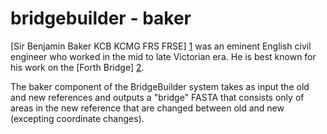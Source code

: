 bridgebuilder - baker
=============

[Sir Benjamin Baker KCB KCMG FRS FRSE] [1] was an eminent English civil engineer who worked in the mid to late Victorian era. He is best known for his work on the [Forth Bridge] [2].

The baker component of the BridgeBuilder system takes as input the old and new references and outputs a "bridge" FASTA that consists only of areas in the new reference that are changed between old and new (excepting coordinate changes). 



[1]: https://en.wikipedia.org/wiki/Benjamin_Baker_(engineer)   "Sir Benjamin Baker KCB KCMG FRS FRSE"
[2]: https://en.wikipedia.org/wiki/Forth_Railway_Bridge	       "Forth Bridge"

